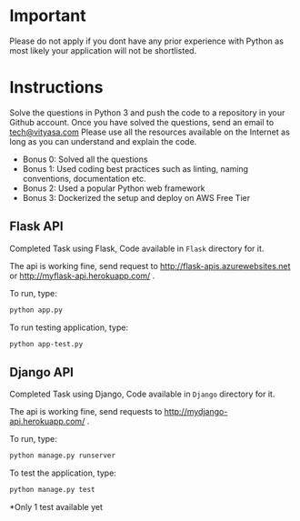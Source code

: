 # Important

Please do not apply if you dont have any prior experience with Python as most likely your application will not be
shortlisted.

# Instructions

Solve the questions in Python 3 and push the code to a repository in your Github account. Once you have solved the
questions, send an email to tech@vityasa.com Please use all the resources available on the Internet as long as you can
understand and explain the code.

- Bonus 0: Solved all the questions
- Bonus 1: Used coding best practices such as linting, naming conventions, documentation etc.
- Bonus 2: Used a popular Python web framework
- Bonus 3: Dockerized the setup and deploy on AWS Free Tier

## Flask API
Completed Task using Flask, Code available in `Flask` directory for it.

The api is working fine, send request to <http://flask-apis.azurewebsites.net> or <http://myflask-api.herokuapp.com/> .

To run, type:
```sh
python app.py
```

To run testing application, type:
```sh
python app-test.py
```

## Django API
Completed Task using Django, Code available in `Django` directory for it.

The api is working fine, send requests to <http://mydjango-api.herokuapp.com/> .

To run, type:

```sh
python manage.py runserver
```

To test the application, type:

```sh
python manage.py test
```
*Only 1 test available yet
